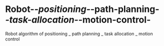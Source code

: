 # Robot-_-positioning-_-path-planning-_-task-allocation-_-motion-control-
Robot algorithm of positioning _ path planning _ task allocation _ motion control 
